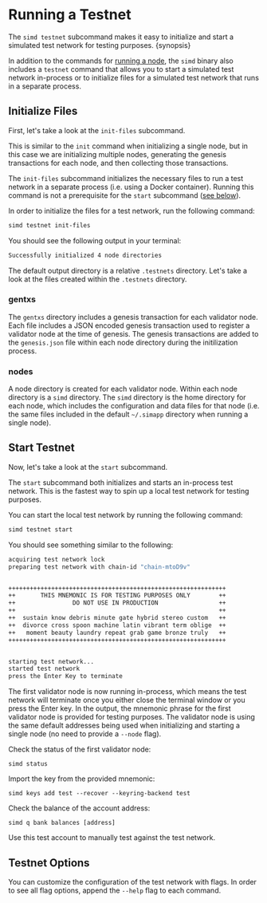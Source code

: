 <!--
order: 7
-->

# Running a Testnet

The `simd testnet` subcommand makes it easy to initialize and start a simulated
test network for testing purposes. {synopsis}

In addition to the commands for [running a node](./run-node.html), the `simd`
binary also includes a `testnet` command that allows you to start a simulated
test network in-process or to initialize files for a simulated test network that
runs in a separate process.

## Initialize Files

First, let's take a look at the `init-files` subcommand.

This is similar to the `init` command when initializing a single node, but in
this case we are initializing multiple nodes, generating the genesis
transactions for each node, and then collecting those transactions.

The `init-files` subcommand initializes the necessary files to run a test
network in a separate process (i.e. using a Docker container). Running this
command is not a prerequisite for the `start` subcommand
([see below](#start-testnet)).

In order to initialize the files for a test network, run the following command:

```bash
simd testnet init-files
```

You should see the following output in your terminal:

```bash
Successfully initialized 4 node directories
```

The default output directory is a relative `.testnets` directory. Let's take a
look at the files created within the `.testnets` directory.

### gentxs

The `gentxs` directory includes a genesis transaction for each validator node.
Each file includes a JSON encoded genesis transaction used to register a
validator node at the time of genesis. The genesis transactions are added to the
`genesis.json` file within each node directory during the initilization process.

### nodes

A node directory is created for each validator node. Within each node directory
is a `simd` directory. The `simd` directory is the home directory for each node,
which includes the configuration and data files for that node (i.e. the same
files included in the default `~/.simapp` directory when running a single node).

## Start Testnet

Now, let's take a look at the `start` subcommand.

The `start` subcommand both initializes and starts an in-process test network.
This is the fastest way to spin up a local test network for testing purposes.

You can start the local test network by running the following command:

```bash
simd testnet start
```

You should see something similar to the following:

```bash
acquiring test network lock
preparing test network with chain-id "chain-mtoD9v"


+++++++++++++++++++++++++++++++++++++++++++++++++++++++++++++
++       THIS MNEMONIC IS FOR TESTING PURPOSES ONLY        ++
++                DO NOT USE IN PRODUCTION                 ++
++                                                         ++
++  sustain know debris minute gate hybrid stereo custom   ++
++  divorce cross spoon machine latin vibrant term oblige  ++
++   moment beauty laundry repeat grab game bronze truly   ++
+++++++++++++++++++++++++++++++++++++++++++++++++++++++++++++


starting test network...
started test network
press the Enter Key to terminate
```

The first validator node is now running in-process, which means the test network
will terminate once you either close the terminal window or you press the Enter
key. In the output, the mnemonic phrase for the first validator node is provided
for testing purposes. The validator node is using the same default addresses
being used when initializing and starting a single node (no need to provide a
`--node` flag).

Check the status of the first validator node:

```
simd status
```

Import the key from the provided mnemonic:

```
simd keys add test --recover --keyring-backend test
```

Check the balance of the account address:

```
simd q bank balances [address]
```

Use this test account to manually test against the test network.

## Testnet Options

You can customize the configuration of the test network with flags. In order to
see all flag options, append the `--help` flag to each command.
